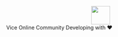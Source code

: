 <center><img src="https://avatars.githubusercontent.com/u/156613944?s=200&v=4" width="50" height="50" /></center>
Vice Online Community
Developing with ❤️

